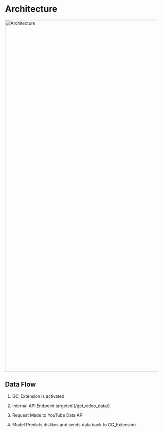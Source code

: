 # Architecture

<img width="1153" alt="Architecture" src="https://github.com/dfong0530/UChat/assets/68403991/2b714fc6-f87d-42eb-916c-9d94e9b2abc6">

## Data Flow

1. GC_Extension is activated

2. Internal API Endpoint targeted (/get_video_data/<videoID>)

3. Request Made to YouTube Data API

4. Model Predicts dislikes and sends data back to GC_Extension
